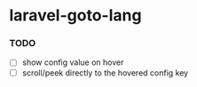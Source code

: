# laravel-goto-lang

### TODO
- [ ] show config value on hover
- [ ] scroll/peek directly to the hovered config key
